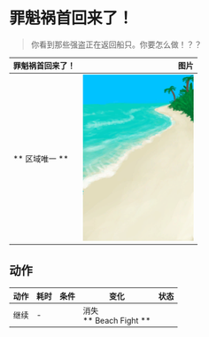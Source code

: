 # 罪魁祸首回来了！  
> 你看到那些强盗正在返回船只。你要怎么做！？？  
  
  罪魁祸首回来了！  |   图片   
 ----  |  ----:   
 ** 区域唯一 **  |  <img decoding="async" src="Sprite/Beach.png" href="a.md" style="max-width:300px;max-height:300px;">   
  
## 动作  
动作  |  耗时  |  条件  |  变化  |  状态  
----  |  ----  |  ----  |  ----  |  ----  
继续<br>  |  -  |    |  消失<br>** Beach Fight **<br>  |    
